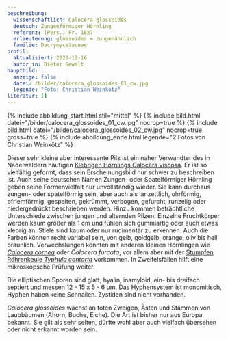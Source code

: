 ```yaml
---
beschreibung:
  wissenschaftlich: Calocera glossoides
  deutsch: Zungenförmiger Hörnling
  referenz: (Pers.) Fr. 1827
  erlaeuterung: glossoides = zungenähnlich
  familie: Dacrymycetaceae
profil:
  aktualisiert: 2023-12-16
  autor_in: Dieter Gewalt
hauptbild:
  anzeige: false
  datei: /bilder/calocera_glossoides_01_cw.jpg
  legende: "Foto: Christian Weinkötz"
literatur: []
---
```

{% include abbildung_start.html stil="mittel" %}
{% include bild.html datei="/bilder/calocera_glossoides_01_cw.jpg" nocrop=true %}
{% include bild.html datei="/bilder/calocera_glossoides_02_cw.jpg" nocrop=true gross=true %}
{% include abbildung_ende.html legende="2 Fotos von Christian Weinkötz" %}

Dieser sehr kleine aber interessante Pilz ist ein naher Verwandter des in Nadelwäldern häufigen [Klebrigen Hörnlings Calocera viscosa](/pilze/calocera-viscosa-klebriger-hörnling). Er ist so vielfältig geformt, dass sein Erscheinungsbild nur schwer zu beschreiben ist. Auch seine deutschen Namen Zungen- oder Spatelförmiger Hörnling geben seine Formenvielfalt nur unvollständig wieder. Sie kann durchaus zungen- oder spatelförmig sein, aber auch als lanzettlich, ohrförmig, pfriemförmig, gespalten, gekrümmt, verbogen, gefurcht, runzelig oder niedergedrückt beschrieben werden. Hinzu kommen beträchtliche Unterschiede zwischen jungen und alternden Pilzen. Einzelne Fruchtkörper werden kaum größer als 1 cm und fühlen sich gummiartig oder auch etwas klebrig an. Stiele sind kaum oder nur rudimentär zu erkennen. Auch die Farben können recht variabel sein, von gelb, goldgelb, orange, oliv bis hell bräunlich. Verwechslungen könnten mit anderen kleinen Hörnlingen wie *[Calocera cornea](/pilze/calocera-cornea-pfriemförmiger-hörnling)* oder *Calocera furcata*, vor allem aber mit der [Stumpfen Röhrenkeule *Typhula contorta*](/pilze/typhula-contorta-stumpfe-röhrenkeule) vorkommen. In Zweifelsfällen hilft eine mikroskopsche Prüfung weiter.

Die elliptischen Sporen sind glatt, hyalin, inamyloid, ein- bis dreifach septiert und messen 12 - 15 x 5 - 6 µm. Das Hyphensystem ist monomitisch, Hyphen haben keine Schnallen. Zystiden sind nicht vorhanden.

*Calocera glossoides* wächst an toten Zweigen, Ästen und Stämmen von Laubbäumen (Ahorn, Buche, Eiche). Die Art ist bisher nur aus Europa bekannt. Sie gilt als sehr selten, dürfte wohl aber auch vielfach übersehen oder nicht erkannt worden sein.